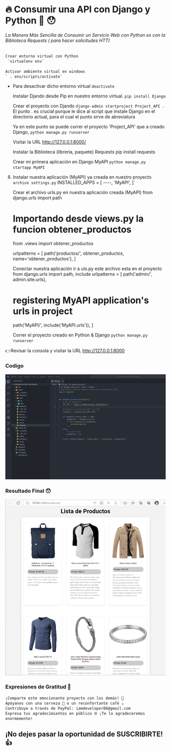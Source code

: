 # 🔥 Consumir una API con Django y Python 🐍 😯

###### La Manera Más Sencilla de Consumir un Servicio Web con Python es con la Biblioteca Requests ( para hacer solicitudes HTT)

    Crear entorno virtual con Python
     `virtualenv env`

    Activar ambiente virtual en windows
    ` . env/scripts/activate`

- Para desactivar dicho entorno virtual
  `deactivate`

  Instalar Djando desde Pip en nuestro entorno virtual.
  `pip install Django`

  Crear el proyecto con Djando
  `django-admin startproject Project_API .`
  El punto . es crucial porque le dice al script que instale Django en el directorio actual,
  para el cual el punto sirve de abreviatura


    Ya en este punto se puede correr el proyecto 'Project_API' que a creado Django,
    `python manage.py runserver`


    Visitar la URL http://127.0.0.1:8000/

    Instalar la Biblioteca (libreria, paquete) Requests
    pip install requests


    Crear mi primera aplicación en Django MyAPI
    `python manage.py startapp MyAPI`

8. Instalar nuestra aplicación (MyAPI) ya creada en nuestro proyecto
   ` archivo settings.py`
   INSTALLED_APPS = [
   ----,
   'MyAPI',
   ]`

   Crear el archivo urls.py en nuestra aplicación creada (MyAPI)
   from django.urls import path

   # Importando desde views.py la funcion obtener_productos

   from .views import obtener_productos

   urlpatterns = [
   path('productos/', obtener_productos, name='obtener_productos'),
   ]

   Conectar nuestra aplicación ir a uls.py este archivo esta en el proyecto
   from django.urls import path, include
   urlpatterns = [
   path('admin/', admin.site.urls),

   # registering MyAPI application's urls in project

   path('MyAPI/', include('MyAPI.urls')),
   ]

   Correr el proyecto creado en Python & Django
   `python manage.py runserver`

👉Revisar la consola y visitar la
URL http://127.0.0.1:8000

### Codigo

![](https://raw.githubusercontent.com/urian121/imagenes-proyectos-github/master/creando-solicitud-api-con-djando.png)

### Resultado Final 😯

![](https://raw.githubusercontent.com/urian121/imagenes-proyectos-github/master/consumir-api-con-Django-Urian-viera.png)

### Expresiones de Gratitud 🎁

    ¡Comparte este emocionante proyecto con los demás! 📢
    Apóyanos con una cerveza 🍺 o un reconfortante café ☕
    Contribuye a través de PayPal: iamdeveloper86@gmail.com
    Expresa tus agradecimientos en público 🤓 ¡Te lo agradeceremos enormemente!

## ¡No dejes pasar la oportunidad de SUSCRIBIRTE! 👍
